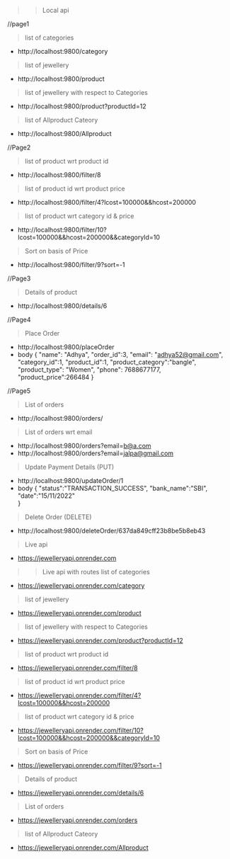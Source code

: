 >> Local api

//page1

> list of categories
* http://localhost:9800/category

> list of jewellery
* http://localhost:9800/product

> list of jewellery with respect to Categories
* http://localhost:9800/product?productId=12

> list of Allproduct Cateory
* http://localhost:9800/Allproduct


//Page2

> list of product wrt product id
* http://localhost:9800/filter/8

> list of product id wrt product price
* http://localhost:9800/filter/4?lcost=100000&&hcost=200000

>list of product wrt category id & price
* http://localhost:9800/filter/10?lcost=100000&&hcost=200000&&categoryId=10

>Sort on basis of Price
* http://localhost:9800/filter/9?sort=-1


//Page3

> Details of product
* http://localhost:9800/details/6


//Page4

> Place Order
* http://localhost:9800/placeOrder
* body
 {
        "name": "Adhya",
        "order_id":3,
        "email": "adhya52@gmail.com",
        "category_id":1,
        "product_id":1,
        "product_category":"bangle",
        "product_type": "Women",
        "phone": 7688677177,
        "product_price":266484
    }

//Page5

> List of orders
* http://localhost:9800/orders/

> List of orders wrt email
* http://localhost:9800/orders?email=b@a.com
* http://localhost:9800/orders?email=jalpa@gmail.com

> Update Payment Details (PUT)
* http://localhost:9800/updateOrder/1
* body
{
        "status":"TRANSACTION_SUCCESS",
        "bank_name":"SBI",
        "date":"15/11/2022"        
}

> Delete Order (DELETE)
* http://localhost:9800/deleteOrder/637da849cff23b8be5b8eb43



> Live api 
* https://jewelleryapi.onrender.com

>> Live api with routes
> list of categories
* https://jewelleryapi.onrender.com/category

> list of jewellery
* https://jewelleryapi.onrender.com/product

> list of jewellery with respect to Categories
* https://jewelleryapi.onrender.com/product?productId=12

> list of product wrt product id
* https://jewelleryapi.onrender.com/filter/8

> list of product id wrt product price
* https://jewelleryapi.onrender.com/filter/4?lcost=100000&&hcost=200000

>list of product wrt category id & price
* https://jewelleryapi.onrender.com/filter/10?lcost=100000&&hcost=200000&&categoryId=10

>Sort on basis of Price
* https://jewelleryapi.onrender.com/filter/9?sort=-1

> Details of product
* https://jewelleryapi.onrender.com/details/6

> List of orders
* https://jewelleryapi.onrender.com/orders

>list of Allproduct Cateory
* https://jewelleryapi.onrender.com/Allproduct